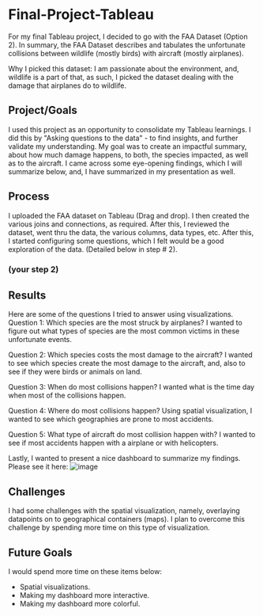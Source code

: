 # Final-Project-Tableau
For my final Tableau project, I decided to go with the FAA Dataset (Option 2).
In summary, the FAA Dataset describes and tabulates the unfortunate collisions between wildlife (mostly birds) with aircraft (mostly airplanes).

Why I picked this dataset: I am passionate about the environment, and, wildlife is a part of that, as such, I picked the dataset dealing with the damage that airplanes do to wildlife.

## Project/Goals
I used this project as an opportunity to consolidate my Tableau learnings.
I did this by "Asking questions to the data" - to find insights, and further validate my understanding.
My goal was to create an impactful summary, about how much damage happens, to both, the species impacted, as well as to the aircraft. I came across some eye-opening findings, which I will summarize below, and, I have summarized in my presentation as well.

## Process
I uploaded the FAA dataset on Tableau (Drag and drop).
I then created the various joins and connections, as required.
After this, I reviewed the dataset, went thru the data, the various columns, data types, etc.
After this, I started configuring some questions, which I felt would be a good exploration of the data.
(Detailed below in step # 2).

### (your step 2)

## Results
Here are some of the questions I tried to answer using visualizations.
Question 1: Which species are the most struck by airplanes?
I wanted to figure out what types of species are the most common victims in these unfortunate events.

Question 2: Which species costs the most damage to the aircraft?
I wanted to see which species create the most damage to the aircraft, and, also to see if they were birds or animals on land.

Question 3: When do most collisions happen?
I wanted what is the time day when most of the collisions happen.

Question 4: Where do most collisions happen?
Using spatial visualization, I wanted to see which geographies are prone to most accidents.

Question 5: What type of aircraft do most collision happen with?
I wanted to see if most accidents happen with a airplane or with helicopters.

Lastly, I wanted to present a nice dashboard to summarize my findings. 
Please see it here:
![image](https://github.com/Goraw11/Tableau/assets/157068568/966392fa-2b84-4ea0-b25a-0806fd52ca47)


## Challenges 
I had some challenges with the spatial visualization, namely, overlaying datapoints on to geographical containers (maps). I plan to overcome this challenge by spending more time on this type of visualization.

## Future Goals
I would spend more time on these items below:
- Spatial visualizations.
- Making my dashboard more interactive.
- Making my dashboard more colorful.
